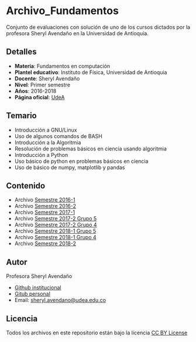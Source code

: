 # Archivo_Fundamentos

Conjunto de evaluaciones con solución de uno de los cursos dictados por la profesora Sheryl Avendaño en la Universidad de Antioquia.

## Detalles

* **Materia**: Fundamentos en computación
* **Plantel educativo**: Instituto de Física, Universidad de Antioquia
* **Docente**: Sheryl Avendaño
* **Nivel**: Primer semestre
* **Años**: 2016-2018
* **Página oficial**: [UdeA](http://www.udea.edu.co/wps/portal/udea/web/inicio/institucional/unidades-academicas/facultades/ciencias-exactas-naturales/institutos/instituto-fisica) 

## Temario

* Introducción a GNU/Linux
* Uso de algunos comandos de BASH
* Introducción a la Algoritmia
* Resolución de problemas básicos en ciencia usando algoritmia
* Introducción a Python
* Uso básico de python en problemas básicos en ciencia
* Uso de básico de numpy, matplotlib y pandas

## Contenido

* Archivo [Semestre 2016-1](/Semestre_2016_1)
* Archivo [Semestre 2016-2](/Semestre_2016_2)
* Archivo [Semestre 2017-1](/Semestre_2017_1)
* Archivo [Semestre 2017-2 Grupo 5](/Semestre_2017_2/Grupo5)
* Archivo [Semestre 2017-2 Grupo 4](/Semestre_2017_2/Grupo4)
* Archivo [Semestre 2018-1 Grupo 5](/Semestre_2018_1/Grupo5)
* Archivo [Semestre 2018-1 Grupo 4](/Semestre_2018_1/Grupo4)
* Archivo [Semestre 2018-2](/Semestre_2018_2)


## Autor

Profesora Sheryl Avendaño 

* [Github institucional](https://github.com/SherylA)
* [Gitub personal](https://github.com/sherphys)
* Email: sheryl.avendano@udea.edu.co 

## Licencia

Todos los archivos en este repositorio están bajo la licencia [CC BY License](/LICENSE)


